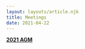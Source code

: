 ```yaml
---
layout: layouts/article.njk
title: Meetings
date: 2021-04-22
---
```


[**2021 AGM**](https://www.pompeybug.co.uk/2021-agm-documents/)
